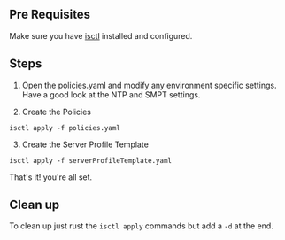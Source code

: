 ## Pre Requisites
Make sure you have [isctl](https://github.com/cgascoig/isctl) installed and configured.

## Steps
1. Open the policies.yaml and modify any environment specific settings.<br>
Have a good look at the NTP and SMPT settings.

2. Create the Policies
```
isctl apply -f policies.yaml
```

3. Create the Server Profile Template
```
isctl apply -f serverProfileTemplate.yaml
```

That's it! you're all set.

## Clean up
To clean up just rust the `isctl apply` commands but add a `-d` at the end.

